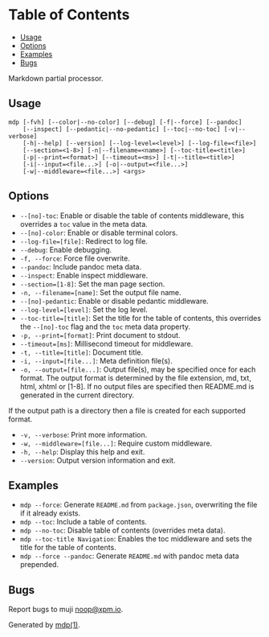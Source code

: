 Table of Contents
=================

  * [Usage](#usage)
  * [Options](#options)
  * [Examples](#examples)
  * [Bugs](#bugs)

Markdown partial processor.

## Usage

```
mdp [-fvh] [--color|--no-color] [--debug] [-f|--force] [--pandoc]
    [--inspect] [--pedantic|--no-pedantic] [--toc|--no-toc] [-v|--verbose]
    [-h|--help] [--version] [--log-level=<level>] [--log-file=<file>]
    [--section=<1-8>] [-n|--filename=<name>] [--toc-title=<title>]
    [-p|--print=<format>] [--timeout=<ms>] [-t|--title=<title>]
    [-i|--input=<file...>] [-o|--output=<file...>]
    [-w|--middleware=<file...>] <args>
```

## Options

* `--[no]-toc`: Enable or disable the table of contents middleware, this overrides a `toc` value in the meta data.
* `--[no]-color`: Enable or disable terminal colors.
* `--log-file=[file]`: Redirect to log file.
* `--debug`: Enable debugging.
* `-f, --force`: Force file overwrite.
* `--pandoc`: Include pandoc meta data.
* `--inspect`: Enable inspect middleware.
* `--section=[1-8]`: Set the man page section.
* `-n, --filename=[name]`: Set the output file name.
* `--[no]-pedantic`: Enable or disable pedantic middleware.
* `--log-level=[level]`: Set the log level.
* `--toc-title=[title]`: Set the title for the table of contents, this overrides the `--[no]-toc` flag and the `toc` meta data property.
* `-p, --print=[format]`: Print document to stdout.
* `--timeout=[ms]`: Millisecond timeout for middleware.
* `-t, --title=[title]`: Document title.
* `-i, --input=[file...]`: Meta definition file(s).
* `-o, --output=[file...]`: Output file(s), may be specified once for each format. The output format is determined by the file extension, md, txt, html, xhtml or [1-8]. If no output files are specified then README.md is generated in the current directory.

If the output path is a directory then a file is created for each supported format.

* `-v, --verbose`: Print more information.
* `-w, --middleware=[file...]`: Require custom middleware.
* `-h, --help`: Display this help and exit.
* `--version`: Output version information and exit.

## Examples

* `mdp --force`: Generate `README.md` from `package.json`, overwriting the file if it already exists.
* `mdp --toc`: Include a table of contents.
* `mdp --no-toc`: Disable table of contents (overrides meta data).
* `mdp --toc-title Navigation`: Enables the toc middleware and sets the title for the table of contents.
* `mdp --force --pandoc`: Generate `README.md` with pandoc meta data prepended.

## Bugs

Report bugs to muji [&#110;&#x6f;&#111;&#112;&#64;&#120;&#112;&#x6d;&#x2e;&#105;&#x6f;](&#x6d;&#97;&#105;&#108;&#x74;&#111;&#x3a;&#110;&#x6f;&#111;&#112;&#64;&#120;&#112;&#x6d;&#x2e;&#105;&#x6f;).

Generated by [mdp(1)](https://github.com/freeformsystems/mdp).

